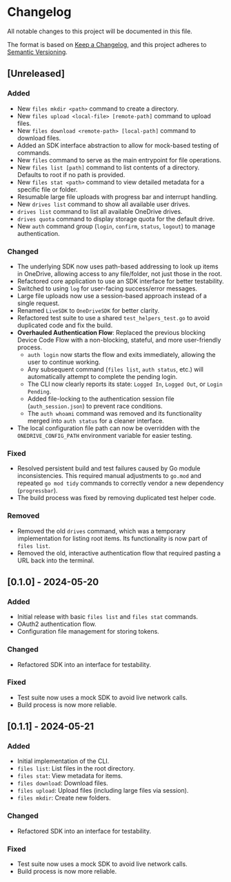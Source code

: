 # Changelog

All notable changes to this project will be documented in this file.

The format is based on [Keep a Changelog](https://keepachangelog.com/en/1.0.0/),
and this project adheres to [Semantic Versioning](https://semver.org/spec/v2.0.0.html).

## [Unreleased]

### Added
- New `files mkdir <path>` command to create a directory.
- New `files upload <local-file> [remote-path]` command to upload files.
- New `files download <remote-path> [local-path]` command to download files.
- Added an SDK interface abstraction to allow for mock-based testing of commands.
- New `files` command to serve as the main entrypoint for file operations.
- New `files list [path]` command to list contents of a directory. Defaults to root if no path is provided.
- New `files stat <path>` command to view detailed metadata for a specific file or folder.
- Resumable large file uploads with progress bar and interrupt handling.
- New `drives list` command to show all available user drives.
- `drives list` command to list all available OneDrive drives.
- `drives quota` command to display storage quota for the default drive.
- New `auth` command group (`login`, `confirm`, `status`, `logout`) to manage authentication.

### Changed
- The underlying SDK now uses path-based addressing to look up items in OneDrive, allowing access to any file/folder, not just those in the root.
- Refactored core application to use an SDK interface for better testability.
- Switched to using `log` for user-facing success/error messages.
- Large file uploads now use a session-based approach instead of a single request.
- Renamed `LiveSDK` to `OneDriveSDK` for better clarity.
- Refactored test suite to use a shared `test_helpers_test.go` to avoid duplicated code and fix the build.
- **Overhauled Authentication Flow**: Replaced the previous blocking Device Code Flow with a non-blocking, stateful, and more user-friendly process.
  - `auth login` now starts the flow and exits immediately, allowing the user to continue working.
  - Any subsequent command (`files list`, `auth status`, etc.) will automatically attempt to complete the pending login.
  - The CLI now clearly reports its state: `Logged In`, `Logged Out`, or `Login Pending`.
  - Added file-locking to the authentication session file (`auth_session.json`) to prevent race conditions.
  - The `auth whoami` command was removed and its functionality merged into `auth status` for a cleaner interface.
- The local configuration file path can now be overridden with the `ONEDRIVE_CONFIG_PATH` environment variable for easier testing.

### Fixed
- Resolved persistent build and test failures caused by Go module inconsistencies. This required manual adjustments to `go.mod` and repeated `go mod tidy` commands to correctly vendor a new dependency (`progressbar`).
- The build process was fixed by removing duplicated test helper code.

### Removed
- Removed the old `drives` command, which was a temporary implementation for listing root items. Its functionality is now part of `files list`.
- Removed the old, interactive authentication flow that required pasting a URL back into the terminal.

## [0.1.0] - 2024-05-20

### Added
- Initial release with basic `files list` and `files stat` commands.
- OAuth2 authentication flow.
- Configuration file management for storing tokens.

### Changed
- Refactored SDK into an interface for testability.

### Fixed
- Test suite now uses a mock SDK to avoid live network calls.
- Build process is now more reliable.

## [0.1.1] - 2024-05-21

### Added
- Initial implementation of the CLI.
- `files list`: List files in the root directory.
- `files stat`: View metadata for items.
- `files download`: Download files.
- `files upload`: Upload files (including large files via session).
- `files mkdir`: Create new folders.

### Changed
- Refactored SDK into an interface for testability.

### Fixed
- Test suite now uses a mock SDK to avoid live network calls.
- Build process is now more reliable. 